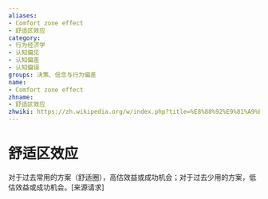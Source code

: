 ```yaml
---
aliases:
- Comfort zone effect
- 舒适区效应
category:
- 行为经济学
- 认知偏见
- 认知偏差
- 认知偏误
groups: 决策、信念与行为偏差
name:
- Comfort zone effect
zhname:
- 舒适区效应
zhwiki: https://zh.wikipedia.org/w/index.php?title=%E8%88%92%E9%81%A9%E5%8D%80%E6%95%88%E6%87%89&action=edit&redlink=1
---
```


# 舒适区效应

对于过去常用的方案（舒适圈），高估效益或成功机会；对于过去少用的方案，低估效益或成功机会。\[来源请求\]
